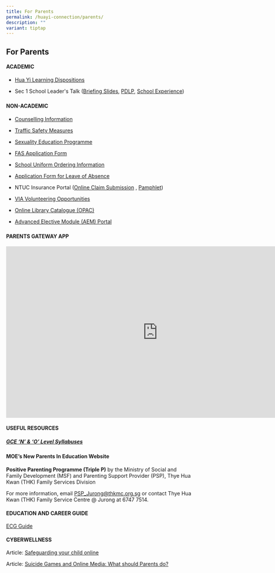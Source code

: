 ```yaml
---
title: For Parents
permalink: /huayi-connection/parents/
description: ""
variant: tiptap
---
```

<h2>For Parents</h2>
<h4>ACADEMIC</h4>
<ul data-tight="true" class="tight">
<li>
<p><a href="https://staging.d24qp50d0iaegk.amplifyapp.com/files/HYSS%20Learning%20Dispositions%202020%20(for%20school%20website%202020)%20(with%20translations).pdf" rel="noopener noreferrer nofollow" target="_blank">Hua Yi Learning Dispositions</a>
</p>
</li>
<li>
<p>Sec 1 School Leader's Talk (<a href="/files/2024/2024_SL_Talk_for_Parents__Sec_1____Part_1.pdf" rel="noopener noreferrer nofollow" target="_blank">Briefing Slides</a>,
<a href="/files/2024/2024_SL_Talk_for_Parents__Sec_1____PDLP.pdf" rel="noopener noreferrer nofollow" target="_blank">PDLP</a>, <a href="/files/2024/2024_SL_Talk_for_Parents__Sec_1____Sch_Experience.pdf" rel="noopener noreferrer nofollow" target="_blank">School Experience</a>)</p>
</li>
</ul>
<h5></h5>
<h4>NON-ACADEMIC</h4>
<ul data-tight="true" class="tight">
<li>
<p><a href="https://staging.d24qp50d0iaegk.amplifyapp.com/files/Student%20handbook%202022_Counselling%20info%20June12.pdf" rel="noopener noreferrer nofollow" target="_blank">Counselling Information</a>
</p>
</li>
<li>
<p><a href="https://staging.d24qp50d0iaegk.amplifyapp.com/latest-updates/tsm/" rel="noopener noreferrer nofollow" target="_blank">Traffic Safety Measures</a>
</p>
</li>
<li>
<p><a href="https://staging.d24qp50d0iaegk.amplifyapp.com/sex-ed/" rel="noopener noreferrer nofollow" target="_blank">Sexuality Education Programme</a>
</p>
</li>
<li>
<p><a href="https://go.gov.sg/moe-efas" rel="noopener noreferrer nofollow" target="_blank">FAS Application Form</a>
</p>
</li>
<li>
<p><a href="https://staging.d24qp50d0iaegk.amplifyapp.com/files/SchoolUniformOrderInfo.pdf" rel="noopener noreferrer nofollow" target="_blank">School Uniform Ordering Information</a>
</p>
</li>
<li>
<p><a href="https://form.gov.sg/60c010245259b6001101815d" rel="noopener noreferrer nofollow" target="_blank">Application Form for Leave of Absence</a>
</p>
</li>
<li>
<p>NTUC Insurance Portal (<a href="https://studentgpa.incomegroupins.com.sg/#/" rel="noopener noreferrer nofollow" target="_blank">Online Claim Submission</a> ,
<a href="/files/2024/Product_Fact_Sheet_Year_2024.pdf" rel="noopener noreferrer nofollow" target="_blank">Pamphlet</a>)</p>
</li>
<li>
<p><a href="https://staging.d24qp50d0iaegk.amplifyapp.com/others/via-volunteering-opportunities/" rel="noopener noreferrer nofollow" target="_blank">VIA Volunteering Opportunities</a>
</p>
</li>
<li>
<p><a href="https://schoolibrary.moe.edu.sg/huayisec" rel="noopener noreferrer nofollow" target="_blank">Online Library Catalogue (OPAC)</a>
</p>
</li>
<li>
<p><a href="https://aem.moe.gov.sg/" rel="noopener noreferrer nofollow" target="_blank">Advanced Elective Module (AEM) Portal</a>
</p>
</li>
</ul>
<h5></h5>
<h4>PARENTS GATEWAY APP</h4>
<div class="iframe-wrapper">
<iframe height="467" width="824" allowfullscreen="true" frameborder="0" src="https://www.youtube.com/embed/tW9jwyuovOo"></iframe>
</div>
<h4>USEFUL RESOURCES</h4>
<h5><strong><a href="https://www.seab.gov.sg/" rel="noopener noreferrer nofollow" target="_blank">GCE ‘N’ &amp; ‘O’ Level Syllabuses</a></strong></h5>
<h4>MOE’s New Parents In Education Website</h4>
<p><strong>Positive Parenting Programme (Triple P)</strong>&nbsp;by the Ministry
of Social and Family Development (MSF) and Parenting Support Provider (PSP),
Thye Hua Kwan (THK) Family Services Division</p>
<p>For more information, email&nbsp;<a href="mailto:PSP_Jurong@thkmc.org.sg" rel="noopener noreferrer nofollow" target="_blank">PSP_Jurong@thkmc.org.sg</a>&nbsp;or
contact Thye Hua Kwan (THK) Family Service Centre @ Jurong at 6747 7514.</p>
<h4>EDUCATION AND CAREER GUIDE</h4>
<p><a href="https://www.moe.gov.sg/education-in-sg/our-programmes/education-and-career-guidance/overview" rel="noopener noreferrer nofollow" target="_blank">ECG Guide</a>
</p>
<h4>CYBERWELLNESS</h4>
<p>Article:&nbsp;<a href="https://www.schoolbag.edu.sg/story/safeguarding-your-child-online" rel="noopener noreferrer nofollow" target="_blank">Safeguarding your child online</a>
</p>
<p>Article:&nbsp;<a href="https://www.schoolbag.edu.sg/story/suicide-games-and-online-media-what-should-parents-do?utm_source=tr.im&amp;utm_medium=no_referer&amp;utm_campaign=tr.im%2F1yNMt&amp;utm_content=direct_input" rel="noopener noreferrer nofollow" target="_blank">Suicide Games and Online Media: What should Parents do?</a>
</p>
<p></p>